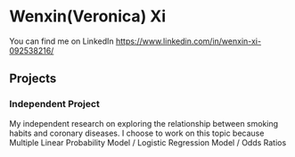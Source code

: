 # Wenxin(Veronica) Xi 
You can find me on LinkedIn
https://www.linkedin.com/in/wenxin-xi-092538216/ 
## Projects
### Independent Project
My independent research on exploring the relationship between smoking habits and coronary diseases. I choose to work on this topic because 
Multiple Linear Probability Model / Logistic Regression Model / Odds Ratios
